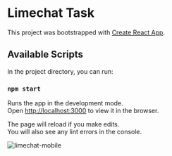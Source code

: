 

# Limechat Task

This project was bootstrapped with [Create React App](https://github.com/facebook/create-react-app).

## Available Scripts

In the project directory, you can run:

### `npm start`

Runs the app in the development mode.\
Open [http://localhost:3000](http://localhost:3000) to view it in the browser.

The page will reload if you make edits.\
You will also see any lint errors in the console.

![limechat-mobile](https://user-images.githubusercontent.com/40768824/134613892-bcee657b-a739-44be-8574-14b967c48809.png)


